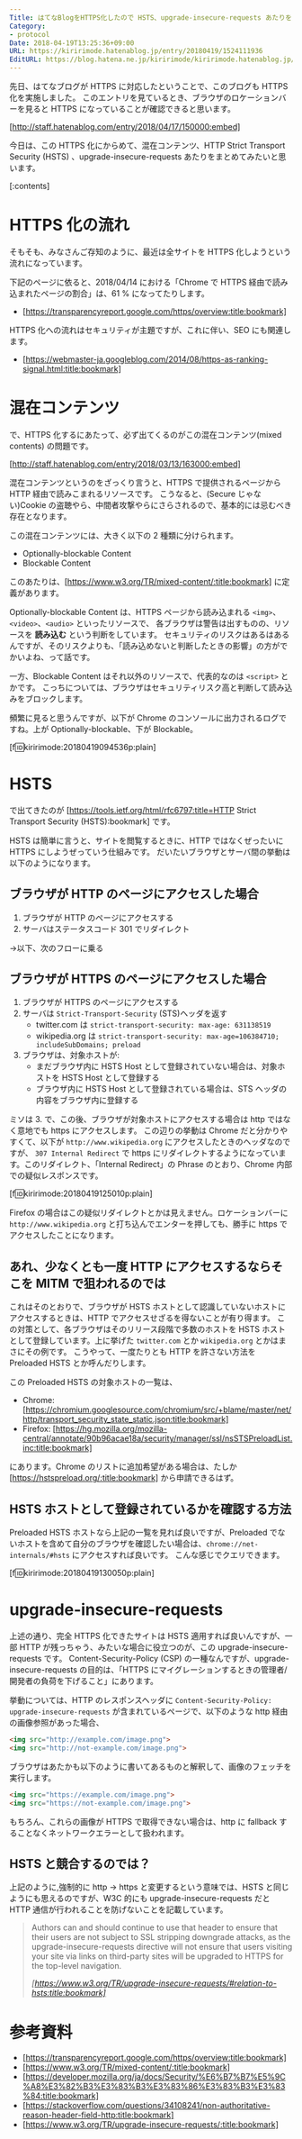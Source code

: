 ```yaml
---
Title: はてなBlogをHTTPS化したので HSTS、upgrade-insecure-requests あたりをまとめる
Category:
- protocol
Date: 2018-04-19T13:25:36+09:00
URL: https://kiririmode.hatenablog.jp/entry/20180419/1524111936
EditURL: https://blog.hatena.ne.jp/kiririmode/kiririmode.hatenablog.jp/atom/entry/17391345971636434058
---
```


先日、はてなブログが HTTPS に対応したということで、このブログも HTTPS 化を実施しました。
このエントリを見ているとき、ブラウザのロケーションバーを見ると HTTPS になっていることが確認できると思います。

[http://staff.hatenablog.com/entry/2018/04/17/150000:embed]



今日は、この HTTPS 化にからめて、混在コンテンツ、HTTP Strict Transport Security (HSTS) 、upgrade-insecure-requests あたりをまとめてみたいと思います。

[:contents]

# HTTPS 化の流れ

そもそも、みなさんご存知のように、最近は全サイトを HTTPS 化しようという流れになっています。

下記のページに依ると、2018/04/14 における「Chrome で HTTPS 経由で読み込まれたページの割合」は、61 % になってたりします。

- [https://transparencyreport.google.com/https/overview:title:bookmark]

HTTPS 化への流れはセキュリティが主題ですが、これに伴い、SEO にも関連します。

- [https://webmaster-ja.googleblog.com/2014/08/https-as-ranking-signal.html:title:bookmark]

# 混在コンテンツ

で、HTTPS 化するにあたって、必ず出てくるのがこの混在コンテンツ(mixed contents) の問題です。

[http://staff.hatenablog.com/entry/2018/03/13/163000:embed]

混在コンテンツというのをざっくり言うと、HTTPS で提供されるページから HTTP 経由で読みこまれるリソースです。
こうなると、(Secure じゃない)Cookie の盗聴やら、中間者攻撃やらにさらされるので、基本的には忌むべき存在となります。

この混在コンテンツには、大きく以下の 2 種類に分けられます。

- Optionally-blockable Content
- Blockable Content

このあたりは、[https://www.w3.org/TR/mixed-content/:title:bookmark] に定義があります。


Optionally-blockable Content は、HTTPS ページから読み込まれる `<img>`、`<video>`、`<audio>` といったリソースで、
各ブラウザは警告は出すものの、リソースを **読み込む** という判断をしています。
セキュリティのリスクはあるはあるんですが、そのリスクよりも、「読み込めないと判断したときの影響」の方がでかいよね、って話です。


一方、Blockable Content はそれ以外のリソースで、代表的なのは `<script>` とかです。
こっちについては、ブラウザはセキュリティリスク高と判断して読み込みをブロックします。


頻繁に見ると思うんですが、以下が Chrome のコンソールに出力されるログですね。上が Optionally-blockable、下が Blockable。

[f:id:kiririmode:20180419094536p:plain]

# HSTS

で出てきたのが [https://tools.ietf.org/html/rfc6797:title=HTTP Strict Transport Security (HSTS):bookmark] です。

HSTS は簡単に言うと、サイトを閲覧するときに、HTTP ではなくぜったいに HTTPS にしようぜっていう仕組みです。
だいたいブラウザとサーバ間の挙動は以下のようになります。

## ブラウザが HTTP のページにアクセスした場合

1. ブラウザが HTTP のページにアクセスする
2. サーバはステータスコード 301 でリダイレクト

→以下、次のフローに乗る

## ブラウザが HTTPS のページにアクセスした場合

1. ブラウザが HTTPS のページにアクセスする
2. サーバは `Strict-Transport-Security` (STS)ヘッダを返す
    - twitter.com は `strict-transport-security: max-age: 631138519`
    - wikipedia.org は `strict-transport-security: max-age=106384710; includeSubDomains; preload`
3. ブラウザは、対象ホストが:
    - まだブラウザ内に HSTS Host として登録されていない場合は、対象ホストを HSTS Host として登録する
    - ブラウザ内に HSTS Host として登録されている場合は、STS ヘッダの内容をブラウザ内に登録する

ミソは 3. で、この後、ブラウザが対象ホストにアクセスする場合は http ではなく意地でも https にアクセスします。
この辺りの挙動は Chrome だと分かりやすくて、以下が `http://www.wikipedia.org` にアクセスしたときのヘッダなのですが、
`307 Internal Redirect` で https にリダイレクトするようになっています。このリダイレクト、「Internal Redirect」の Phrase のとおり、Chrome 内部での疑似レスポンスです。

[f:id:kiririmode:20180419125010p:plain]

Firefox の場合はこの疑似リダイレクトとかは見えません。ロケーションバーに `http://www.wikipedia.org` と打ち込んでエンターを押しても、勝手に https でアクセスしたことになります。

## あれ、少なくとも一度 HTTP にアクセスするならそこを MITM で狙われるのでは

これはそのとおりで、ブラウザが HSTS ホストとして認識していないホストにアクセスするときは、HTTP でアクセスせざるを得ないことが有り得ます。
この対策として、各ブラウザはそのリリース段階で多数のホストを HSTS ホストとして登録しています。上に挙げた `twitter.com` とか `wikipedia.org` とかはまさにその例です。
こうやって、一度たりとも HTTP を許さない方法を Preloaded HSTS とか呼んだりします。

この Preloaded HSTS の対象ホストの一覧は、

- Chrome: [https://chromium.googlesource.com/chromium/src/+blame/master/net/http/transport_security_state_static.json:title:bookmark]
- Firefox: [https://hg.mozilla.org/mozilla-central/annotate/90b96acae18a/security/manager/ssl/nsSTSPreloadList.inc:title:bookmark]

にあります。Chrome のリストに追加希望がある場合は、たしか [https://hstspreload.org/:title:bookmark] から申請できるはず。

## HSTS ホストとして登録されているかを確認する方法

Preloaded HSTS ホストなら上記の一覧を見れば良いですが、Preloaded でないホストを含めて自分のブラウザを確認したい場合は、`chrome://net-internals/#hsts` にアクセスすれば良いです。
こんな感じでクエリできます。

[f:id:kiririmode:20180419130050p:plain]

# upgrade-insecure-requests

上述の通り、完全 HTTPS 化できたサイトは HSTS 適用すれば良いんですが、一部 HTTP が残っちゃう、みたいな場合に役立つのが、この upgrade-insecure-requests です。
Content-Security-Policy (CSP) の一種なんですが、upgrade-insecure-requests の目的は、「HTTPS にマイグレーションするときの管理者/開発者の負荷を下げること」にあります。


挙動については、HTTP のレスポンスヘッダに `Content-Security-Policy: upgrade-insecure-requests` が含まれているページで、以下のような http 経由の画像参照があった場合、

```html
<img src="http://example.com/image.png">
<img src="http://not-example.com/image.png">
```

ブラウザはあたかも以下のように書いてあるものと解釈して、画像のフェッチを実行します。

```html
<img src="https://example.com/image.png">
<img src="https://not-example.com/image.png">
```

もちろん、これらの画像が HTTPS で取得できない場合は、http に fallback することなくネットワークエラーとして扱われます。

## HSTS と競合するのでは？

上記のように,強制的に http -> https と変更するという意味では、HSTS と同じようにも思えるのですが、W3C 的にも upgrade-insecure-requests だと HTTP 通信が行われることを防げないことを記載しています。

> Authors can and should continue to use that header to ensure that their users are not subject to SSL stripping downgrade attacks, as the upgrade-insecure-requests directive will not ensure that users visiting your site via links on third-party sites will be upgraded to HTTPS for the top-level navigation.
>
> <cite>[https://www.w3.org/TR/upgrade-insecure-requests/#relation-to-hsts:title:bookmark]</cite>

# 参考資料

- [https://transparencyreport.google.com/https/overview:title:bookmark]
- [https://www.w3.org/TR/mixed-content/:title:bookmark]
- [https://developer.mozilla.org/ja/docs/Security/%E6%B7%B7%E5%9C%A8%E3%82%B3%E3%83%B3%E3%83%86%E3%83%B3%E3%83%84:title:bookmark]
- [https://stackoverflow.com/questions/34108241/non-authoritative-reason-header-field-http:title:bookmark]
- [https://www.w3.org/TR/upgrade-insecure-requests/:title:bookmark]
